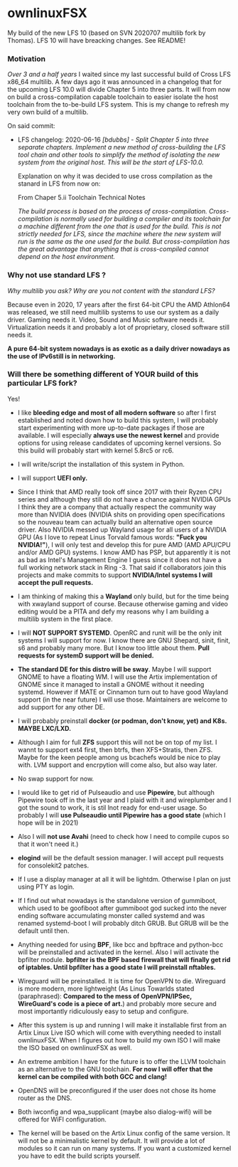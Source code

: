 # ownlinuxFSX

My build of the new LFS 10 (based on SVN 2020707 multilib fork by Thomas). LFS 10 will have breacking changes. See README!

### Motivation

*Over 3 and a half years* I waited since my last successful build of Cross LFS x86_64 multilib. A few days ago it was announced in a changelog that for the upcoming LFS 10.0 will divide Chapter 5 into three parts. It will from now on build a cross-compilation capable toolchain to easier isolate the host toolchain from the to-be-build LFS system. This is my change to refresh my very own build of a multilib.

On said commit:

* LFS changelog: 2020-06-16
    *[bdubbs] - Split Chapter 5 into three separate chapters. Implement a new method of cross-building the LFS tool chain and other tools to simplify the method of isolating the new system from the original host. This will be the start of LFS-10.0.*

    Explanation on why it was decided to use cross compilation as the stanard in LFS from now on:

    From Chaper 5.ii Toolchain Technical Notes

    *The build process is based on the process of cross-compilation. Cross-compilation is normally used for building a compiler and its toolchain for a machine different from the one that is used for the build. This is not strictly needed for LFS, since the machine where the new system will run is the same as the one used for the build. But cross-compilation has the great advantage that anything that is cross-compiled cannot depend on the host environment.* 


### Why not use standard LFS ?

*Why multilib you ask? Why are you not content with the standard LFS?*

Because even in 2020, 17 years after the first 64-bit CPU the AMD Athlon64 was released, we still need multilib systems to use our system as a daily driver. Gaming needs it. Video, Sound and Music software needs it. Virtualization needs it and probably a lot of proprietary, closed software still needs it.

**A pure 64-bit system nowadays is as exotic as a daily driver nowadays as the use of IPv6still is in networking.**

### Will there be something different of YOUR build of this particular LFS fork? 

Yes!

* I like **bleeding edge and most of all modern software** so after I first established and noted down how to build this system, I will probably start experimenting with more up-to-date packages if those are available. I will especially **always use the newest kernel** and provide options for using release candidates of upcoming kernel versions. So this build will probably start with kernel 5.8rc5 or rc6.

* I will write/script the installation of this system in Python.

* I will support **UEFI only.**

* Since I think that AMD really took off since 2017 with their Ryzen CPU series and although they still do not have a chance against NVIDIA GPUs I think they are a company that actually respect the community way more than NVIDIA does (NVIDIA shits on providing open specifications so the nouveau team can actually build an alternative open source driver. Also NVIDIA messed up Wayland usage for all users of a NVIDIA GPU (As I love to repeat Linus Torvald famous words: **"Fuck you NVIDIA!"**), I will only test and develop this for pure AMD (AMD APU/CPU and/or AMD GPU) systems.
I know AMD has PSP, but apparently it is not as bad as Intel's Management Engine I guess since it does not have a full working network stack in Ring -3.
That said if collaborators join this projects and make commits to support **NVIDIA/Intel systems I will accept the pull requests.**

* I am thinking of making this a **Wayland** only build, but for the time being with xwayland support of course. Because otherwise gaming and video editing would be a PITA and defy my reasons why I am building a multilib system in the first place.

* I will **NOT SUPPORT SYSTEMD**. OpenRC and runit will be the only init systems I will support for now. I know there are GNU Shepard, sinit, finit, s6 and probably many more. But I know too little about them.
**Pull requests for systemD support will be denied.**

* **The standard DE for this distro will be sway**. Maybe I will support GNOME to have a floating WM. I will use the Artix implementation of GNOME since it managed to install a GNOME without it needing systemd. However if MATE or Cinnamon turn out to have good Wayland support (in the near future) I will use those.
Maintainers are welcome to add support for any other DE.

* I will probably preinstall **docker (or podman, don't know, yet) and K8s. MAYBE LXC/LXD.**

* Although I aim for full **ZFS** support this will not be on top of my list. I wannt to support ext4 first, then btrfs, then XFS+Stratis, then ZFS. Maybe for the keen people among us bcachefs would be nice to play with. LVM support and encrpytion will come also, but also way later.

* No swap support for now.

* I would like to get rid of Pulseaudio and use **Pipewire**, but although Pipewire took off in the last year and I plaid with it and wireplumber and I got the sound to work, it is stil lnot ready for end-user usage. So probably I will **use Pulseaudio until Pipewire has a good state** (which I hope will be in 2021)

* Also I will **not use Avahi** (need to check how I need to compile cupos so that it won't need it.)

* **elogind** will be the default session manager. I will accept pull requests for consolekit2 patches.

* If I use a display manager at all it will be lightdm. Otherwise I plan on just using PTY as login.

* If I find out what nowadays is the standalone version of gummiboot, which used to be goofiboot after gummiboot god sucked into the never ending software accumulating monster called systemd and was renamed systemd-boot I will probably ditch GRUB. But GRUB will be the default until then.

* Anything needed for using **BPF**, like bcc and bpftrace and python-bcc will be preinstalled and activated in the kernel. Also I will activate the bpfilter module. **bpfilter is the BPF based firewall that will finally get rid of iptables.
Until bpfilter has a good state I will preinstall nftables.**

* Wireguard will be preinstalled. It is time for OpenVPN to die. Wireguard is more modern, more lightweight (As Linus Towarlds stated (paraphrased): **Compared to the mess of OpenVPN/IPSec, WireGuard's code is a piece of art.**) and probably more secure and most importantly ridiculously easy to setup and configure.

* After this system is up and running I will make it installable first from an Artix Linux Live ISO which will come with everything needed to install ownlinuxFSX. When I figures out how to build my own ISO I will make the ISO based on ownlinuxFSX as well.

* An extreme ambition I have for the future is to offer the LLVM toolchain as an alternative to the GNU toolchain. **For now I will offer that the kernel can be compiled with both GCC and clang!**

* OpenDNS will be preconfigured if the user does not chose its home router as the DNS.

* Both iwconfig and wpa_supplicant (maybe also dialog-wifi) will be offered for WiFI configuration.

* The kernel will be based on the Artix Linux config of the same version. It will not be a minimalistic kernel by default. It will provide a lot of modules so it can run on many systems. If you want a customized kernel you have to edit the build scripts yourself.

